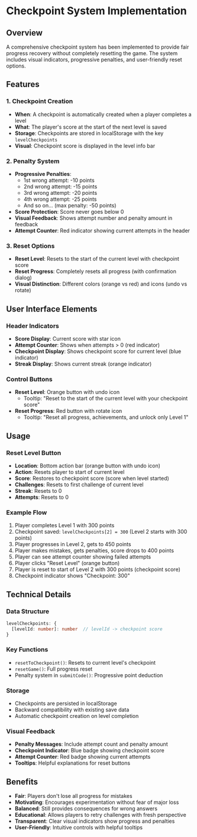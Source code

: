 # Checkpoint System Implementation

## Overview
A comprehensive checkpoint system has been implemented to provide fair progress recovery without completely resetting the game. The system includes visual indicators, progressive penalties, and user-friendly reset options.

## Features

### 1. Checkpoint Creation
- **When**: A checkpoint is automatically created when a player completes a level
- **What**: The player's score at the start of the next level is saved
- **Storage**: Checkpoints are stored in localStorage with the key `levelCheckpoints`
- **Visual**: Checkpoint score is displayed in the level info bar

### 2. Penalty System
- **Progressive Penalties**: 
  - 1st wrong attempt: -10 points
  - 2nd wrong attempt: -15 points
  - 3rd wrong attempt: -20 points
  - 4th wrong attempt: -25 points
  - And so on... (max penalty: -50 points)
- **Score Protection**: Score never goes below 0
- **Visual Feedback**: Shows attempt number and penalty amount in feedback
- **Attempt Counter**: Red indicator showing current attempts in the header

### 3. Reset Options
- **Reset Level**: Resets to the start of the current level with checkpoint score
- **Reset Progress**: Completely resets all progress (with confirmation dialog)
- **Visual Distinction**: Different colors (orange vs red) and icons (undo vs rotate)

## User Interface Elements

### Header Indicators
- **Score Display**: Current score with star icon
- **Attempt Counter**: Shows when attempts > 0 (red indicator)
- **Checkpoint Display**: Shows checkpoint score for current level (blue indicator)
- **Streak Display**: Shows current streak (orange indicator)

### Control Buttons
- **Reset Level**: Orange button with undo icon
  - Tooltip: "Reset to the start of the current level with your checkpoint score"
- **Reset Progress**: Red button with rotate icon
  - Tooltip: "Reset all progress, achievements, and unlock only Level 1"

## Usage

### Reset Level Button
- **Location**: Bottom action bar (orange button with undo icon)
- **Action**: Resets player to start of current level
- **Score**: Restores to checkpoint score (score when level started)
- **Challenges**: Resets to first challenge of current level
- **Streak**: Resets to 0
- **Attempts**: Resets to 0

### Example Flow
1. Player completes Level 1 with 300 points
2. Checkpoint saved: `levelCheckpoints[2] = 300` (Level 2 starts with 300 points)
3. Player progresses in Level 2, gets to 450 points
4. Player makes mistakes, gets penalties, score drops to 400 points
5. Player can see attempt counter showing failed attempts
6. Player clicks "Reset Level" (orange button)
7. Player is reset to start of Level 2 with 300 points (checkpoint score)
8. Checkpoint indicator shows "Checkpoint: 300"

## Technical Details

### Data Structure
```typescript
levelCheckpoints: {
  [levelId: number]: number  // levelId -> checkpoint score
}
```

### Key Functions
- `resetToCheckpoint()`: Resets to current level's checkpoint
- `resetGame()`: Full progress reset
- Penalty system in `submitCode()`: Progressive point deduction

### Storage
- Checkpoints are persisted in localStorage
- Backward compatibility with existing save data
- Automatic checkpoint creation on level completion

### Visual Feedback
- **Penalty Messages**: Include attempt count and penalty amount
- **Checkpoint Indicator**: Blue badge showing checkpoint score
- **Attempt Counter**: Red badge showing current attempts
- **Tooltips**: Helpful explanations for reset buttons

## Benefits
- **Fair**: Players don't lose all progress for mistakes
- **Motivating**: Encourages experimentation without fear of major loss
- **Balanced**: Still provides consequences for wrong answers
- **Educational**: Allows players to retry challenges with fresh perspective
- **Transparent**: Clear visual indicators show progress and penalties
- **User-Friendly**: Intuitive controls with helpful tooltips
